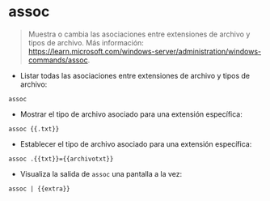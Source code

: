 # assoc

> Muestra o cambia las asociaciones entre extensiones de archivo y tipos de archivo.
> Más información: <https://learn.microsoft.com/windows-server/administration/windows-commands/assoc>.

- Listar todas las asociaciones entre extensiones de archivo y tipos de archivo:

`assoc`

- Mostrar el tipo de archivo asociado para una extensión específica:

`assoc {{.txt}}`

- Establecer el tipo de archivo asociado para una extensión específica:

`assoc .{{txt}}={{archivotxt}}`

- Visualiza la salida de `assoc` una pantalla a la vez:

`assoc | {{extra}}`
